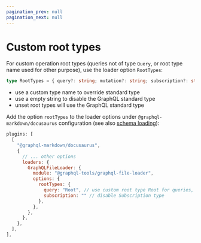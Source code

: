 ```yaml
---
pagination_prev: null
pagination_next: null
---
```


# Custom root types

For custom operation root types (queries not of type `Query`, or root type name used for other purpose), use the loader option `RootTypes`:

```ts
type RootTypes = { query?: string; mutation?: string; subscription?: string };
```

- use a custom type name to override standard type
- use a empty string to disable the GraphQL standard type
- unset root types will use the GraphQL standard type

Add the option `rootTypes` to the loader options under `@graphql-markdown/docusaurus` configuration (see also [schema loading](/docs/advanced/schema-loading)):

```js
plugins: [
  [
    "@graphql-markdown/docusaurus",
    {
      // ... other options
      loaders: {
        GraphQLFileLoader: {
          module: "@graphql-tools/graphql-file-loader",
          options: {
            rootTypes: {
              query: "Root", // use custom root type Root for queries, instead of Query
              subscription: "" // disable Subscription type
            },
          },
        },
      },
    },
  ],
],
```
